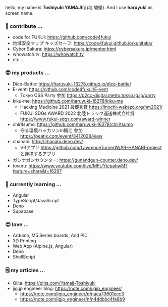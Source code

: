 hello, my name is **Toshiyuki YAMAJI**(山地 駿徹). And I use **haruyuki** as screen name.

### 🔭 contribute ...
- code for FUKUI: https://github.com/code4fukui
- 地域安全マップ キッズセーフ: https://code4fukui.github.io/kunitaka/
- Cyber Sakura: https://cybersakura.jp/mentor.html
- whowatch.tv: https://whowatch.tv
- etc...

### 😎 my products ...
- Dice-Battle: https://haruyuki-16278.github.io/dice-battle/
- E-vent: https://github.com/code4fukui/E-vent
  - Tokyo OSS Party 参加 https://p2cc-digital.metro.tokyo.lg.jp/party
- kiku-me: https://github.com/haruyuki-16278/kiku-me
  - Hacking Medicine 2021 最優秀賞 https://inochi-wakazo.org/hm2021/
  - FUKUI SDGs AWARD 2022 北陸トラック運送株式会社賞 https://www.fukui-sdgs.com/award-winner
- chiritsumo: https://github.com/haruyuki-16278/chiritsumo
  - 守る環境ハッカソンin鯖江 参加 https://peatix.com/event/3412028/view
- chanabi: http://chanabi.deno.dev/
  - VRアプリ https://github.com/LawrenceTurnerW/AR-HANABI-project と連携するアプリ
- ガンナガンカウンター: https://gunandgun-counter.deno.dev/
- tosuru: https://www.youtube.com/live/MFUYtcpahwM?feature=share&t=16297

### 🌱 currently learning ...
- Angular
- TypeScript/JavaScript
- Deno
- Supabase

### 😍 love ...
- Arduino, M5 Series boards, And PIC
- 3D Printing
- Web App (Alpine.js, Angular)
- Deno
- ShellScript

### 🗒 my articles ...
- Qiita: https://qiita.com/Yamaji-Toshiyuki
- jig.jp engineer blog: https://note.com/jigjp_engineer/
  - https://note.com/jigjp_engineer/n/naca73601ecc3
  - https://note.com/jigjp_engineer/n/n4ddbbc4fa8b9

<!--
**haruyuki-16278/haruyuki-16278** is a ✨ _special_ ✨ repository because its `README.md` (this file) appears on your GitHub profile.

Here are some ideas to get you started:

- 🔭 I’m currently working on ...
- 🌱 I’m currently learning ...
- 👯 I’m looking to collaborate on ...
- 🤔 I’m looking for help with ...
- 💬 Ask me about ...
- 📫 How to reach me: ...
- 😄 Pronouns: ...
- ⚡ Fun fact: ...
-->
